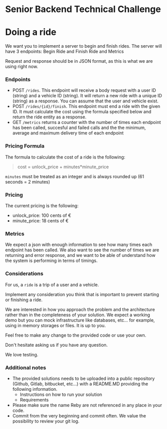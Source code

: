# Senior Backend Technical Challenge
# Doing a ride

We want you to implement a server to begin and finish rides. The server will have 3 endpoints: Begin Ride and Finish Ride and Metrics

Request and response should be in JSON format, as this is what we are using right now.

### Endpoints

- POST `/rides`. This endpoint will receive a body request with a user ID (string) and a vehicle ID (string).
It will return a new ride with a unique ID (string) as a response. You can assume that the user and vehicle exist.
- POST `/rides/{id}/finish`. This endpoint must end a ride with the given ID. It must calculate the cost using the
  formula specified below and return the ride entity as a response.
- GET `/metrics` returns a counter with the number of times each endpoint has been called, succesful and failed calls and the the minimum, average and maximum delivery time of each endpoint

### Pricing Formula

The formula to calculate the cost of a ride is the following:
> cost = unlock_price + minutes*minute_price

`minutes` must be treated as an integer and is always rounded up (61 seconds = 2 minutes)
 
### Pricing
 
The current pricing is the following:
 
- unlock_price: 100 cents of €
- minute_price: 18 cents of €

### Metrics
We expect a json with enough information to see how many times each endpoint has been called. We also want to see the number of times we are returning and error response, and we want to be able of understand how the system is performing in terms of timings.
 
### Considerations  

For us, a `ride` is a trip of a user and a vehicle.

Implement any consideration you think that is important to prevent starting or finishing a ride. 

We are interested in how you approach the problem and the architecture rather than in the completeness of your solution. We expect a working demo but you can mock infrastructure like databases, etc... for example, using in memory storages or files. It is up to you.  
 
Feel free to make any change to the provided code or use your own.

Don't hesitate asking us if you have any question.
 
We love testing.

### Additional notes
- The provided solutions needs to be uploaded into a public repository (Github, Gitlab, bitbucket, etc...) with a README.MD providing the following information.
  - Instructions on how to run your solution
  - Requirements
- Please make sure the name Reby are not referenced in any place in your code.
- Commit from the very beginning and commit often. We value the possibility to review your git log.

